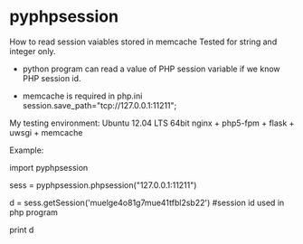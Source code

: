 # pyphpsession

How to read session vaiables stored in memcache
Tested for string and integer only.

* python program can read a value of PHP session variable if we know PHP session id.

* memcache is required in php.ini
  session.save_path="tcp://127.0.0.1:11211";

My testing environment:
  Ubuntu 12.04 LTS 64bit
  nginx + php5-fpm + flask + uwsgi + memcache
  
Example:

import pyphpsession

sess = pyphpsession.phpsession("127.0.0.1:11211")

d = sess.getSession('muelge4o81g7mue41tfbl2sb22')
#session id used in php program

print d


